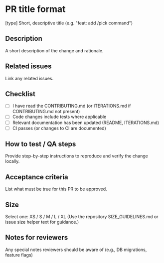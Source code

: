 # PR title format

[type] Short, descriptive title (e.g. "feat: add /pick command")

## Description

A short description of the change and rationale.

## Related issues

Link any related issues.

## Checklist

- [ ] I have read the CONTRIBUTING.md (or ITERATIONS.md if CONTRIBUTING.md not present)
- [ ] Code changes include tests where applicable
- [ ] Relevant documentation has been updated (README, ITERATIONS.md)
- [ ] CI passes (or changes to CI are documented)

## How to test / QA steps

Provide step-by-step instructions to reproduce and verify the change locally.

## Acceptance criteria

List what must be true for this PR to be approved.

## Size

Select one: XS / S / M / L / XL
(Use the repository SIZE_GUIDELINES.md or issue size helper text for guidance.)

## Notes for reviewers

Any special notes reviewers should be aware of (e.g., DB migrations, feature flags)
